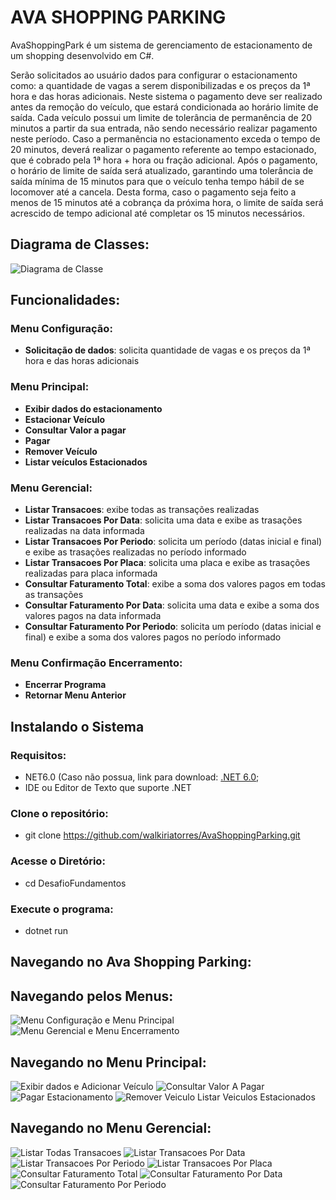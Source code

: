 # AVA SHOPPING PARKING

AvaShoppingPark é um sistema de gerenciamento de estacionamento de um shopping desenvolvido em C#.

Serão solicitados ao usuário dados para configurar o estacionamento como: a quantidade de vagas a serem disponibilizadas e os preços da 1ª hora e das horas adicionais. Neste sistema o pagamento deve ser realizado antes da remoção do veículo, que estará condicionada ao horário limite de saída. 
Cada veículo possui um limite de tolerância de permanência de 20 minutos a partir da sua entrada, não sendo necessário realizar pagamento neste período. Caso a permanência no estacionamento exceda o tempo de 20 minutos, deverá realizar o pagamento referente ao tempo estacionado, que é cobrado pela 1ª hora + hora ou fração adicional.
Após o pagamento, o horário de limite de saída será atualizado, garantindo uma tolerância de saída mínima de 15 minutos para que o veículo tenha tempo hábil de se locomover até a cancela. Desta forma, caso o pagamento seja feito a menos de 15 minutos até a cobrança da próxima hora, o limite de saída será acrescido de tempo adicional até completar os 15 minutos necessários.

## Diagrama de Classes:
![Diagrama de Classe](Imagens/Diagrama_De_Classe/DiagramaAvaShoppingParking.png)

## Funcionalidades:
### Menu Configuração:
- **Solicitação de dados**: solicita quantidade de vagas e os preços da 1ª hora e das horas adicionais 

### Menu Principal:
- **Exibir dados do estacionamento**
- **Estacionar Veículo**
- **Consultar Valor a pagar**
- **Pagar**
- **Remover Veículo**
- **Listar veículos Estacionados**

### Menu Gerencial:
- **Listar Transacoes**: exibe todas as transações realizadas
- **Listar Transacoes Por Data**: solicita uma data e exibe as trasações realizadas na data informada
- **Listar Transacoes Por Periodo**: solicita um período (datas inicial e final) e exibe as trasações realizadas no período informado
- **Listar Transacoes Por Placa**: solicita uma placa e exibe as trasações realizadas para placa informada
- **Consultar Faturamento Total**: exibe a soma dos valores pagos em todas as transações
- **Consultar Faturamento Por Data**: solicita uma data e exibe a soma dos valores pagos na data informada
- **Consultar Faturamento Por Periodo**: solicita um período (datas inicial e final) e exibe a soma dos valores pagos no período informado

### Menu Confirmação Encerramento:
- **Encerrar Programa**
- **Retornar Menu Anterior**

## Instalando o Sistema
### Requisitos:
- NET6.0 (Caso não possua, link para download: [.NET 6.0](https://dotnet.microsoft.com/pt-br/download/dotnet/6.0);
- IDE ou Editor de Texto que suporte .NET

### Clone o repositório:
- git clone https://github.com/walkiriatorres/AvaShoppingParking.git

### Acesse o Diretório:
- cd DesafioFundamentos

### Execute o programa:
- dotnet run

## Navegando no Ava Shopping Parking:
## Navegando pelos Menus:
![Menu Configuração e Menu Principal](Imagens/Aplicacao/Menus/1_Menu_Configuracao_2_Menu_Principal.png)
![Menu Gerencial e Menu Encerramento](Imagens/Aplicacao/Menus/3_Menu_Gerencial_4_Menu_Encerramento.png)
## Navegando no Menu Principal:
![Exibir dados e Adicionar Veículo](Imagens/Aplicacao/Menu_Principal/2.1_Exibir_dados_2.2_Adicionar_Veiculo.png)
![Consultar Valor A Pagar](Imagens/Aplicacao/Menu_Principal/2.3_Consultar_Valor_A_Pagar.png)
![Pagar Estacionamento](Imagens/Aplicacao/Menu_Principal/2.4_Pagar.png)
![Remover Veiculo Listar Veiculos Estacionados](Imagens/Aplicacao/Menu_Principal/2.5_Remover_Veiculo_2.6_Listar_Veiculos_Estacionados.png)
## Navegando no Menu Gerencial:
![Listar Todas Transacoes](Imagens/Aplicacao/Menu_Gerencial/3.1_Listar_Transacoes.png)
![Listar Transacoes Por Data](Imagens/Aplicacao/Menu_Gerencial/3.2_Listar_Transacoes_Por_data.png)
![Listar Transacoes Por Periodo](Imagens/Aplicacao/Menu_Gerencial/3.1_Listar_Transacoes.png)
![Listar Transacoes Por Placa](Imagens/Aplicacao/Menu_Gerencial/3.4_Listar_Transacoes_Por_Placa.png)
![Consultar Faturamento Total](Imagens/Aplicacao/Menu_Gerencial/3.5_Consultar_Faturamento_Total.png)
![Consultar Faturamento Por Data](Imagens/Aplicacao/Menu_Gerencial/3.6_Consultar_Faturamento_Por_Data.png)
![Consultar Faturamento Por Periodo](Imagens/Aplicacao/Menu_Gerencial/3.7_Consultar_Faturamento_Por_Periodo.png)


